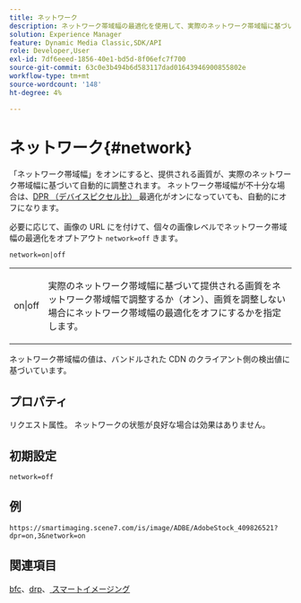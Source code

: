 ```yaml
---
title: ネットワーク
description: ネットワーク帯域幅の最適化を使用して、実際のネットワーク帯域幅に基づいて提供される画質を調整する方法について説明します。
solution: Experience Manager
feature: Dynamic Media Classic,SDK/API
role: Developer,User
exl-id: 7df6eeed-1856-40e1-bd5d-8f06efc7f700
source-git-commit: 63c0e3b494b6d583117dad01643946900855802e
workflow-type: tm+mt
source-wordcount: '148'
ht-degree: 4%

---
```


# ネットワーク{#network}

「ネットワーク帯域幅」をオンにすると、提供される画質が、実際のネットワーク帯域幅に基づいて自動的に調整されます。 ネットワーク帯域幅が不十分な場合は、[DPR （デバイスピクセル比） ](/help/aem-is-ir-api/is-api/http-ref/image-serving-api-ref/c-http-protocol-reference/c-command-reference/r-dpr.md) 最適化がオンになっていても、自動的にオフになります。

必要に応じて、画像の URL にを付けて、個々の画像レベルでネットワーク帯域幅の最適化をオプトアウト `network=off` きます。

`network=on|off`

<table id="simpletable_2D23B1B282CD4216AB5BE7E7430D1B3F"> 
 <tr class="strow"> 
  <td class="stentry"> <p> <span class="codeph"> on|off </span> </p> </td> 
  <td class="stentry"> <p>実際のネットワーク帯域幅に基づいて提供される画質をネットワーク帯域幅で調整するか（オン）、画質を調整しない場合にネットワーク帯域幅の最適化をオフにするかを指定します。</p> </td> 
 </tr> 
</table>

ネットワーク帯域幅の値は、バンドルされた CDN のクライアント側の検出値に基づいています。

## プロパティ

リクエスト属性。 ネットワークの状態が良好な場合は効果はありません。

## 初期設定

`network=off`

## 例

`https://smartimaging.scene7.com/is/image/ADBE/AdobeStock_409826521?dpr=on,3&network=on`

## 関連項目

[bfc](/help/aem-is-ir-api/is-api/http-ref/image-serving-api-ref/c-http-protocol-reference/c-command-reference/r-bfc.md)、[drp](/help/aem-is-ir-api/is-api/http-ref/image-serving-api-ref/c-http-protocol-reference/c-command-reference/r-dpr.md)、[ スマートイメージング ](https://experienceleague.adobe.com/docs/experience-manager-cloud-service/content/assets/dynamicmedia/imaging-faq.html?lang=ja)
